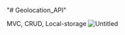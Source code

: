 "# Geolocation_API" 

MVC, CRUD, Local-storage
![Untitled](https://user-images.githubusercontent.com/78149229/128247386-026d453b-32e8-48d6-be4e-7e8f5cffb0ac.png)

